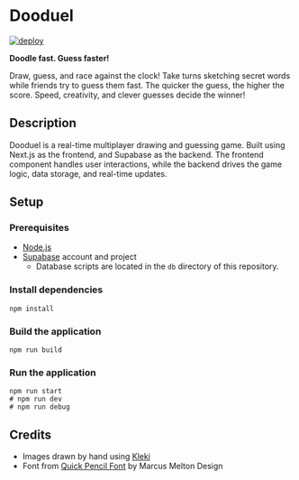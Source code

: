 # Dooduel

[![deploy](https://deploy-badge.vercel.app/vercel/dooduel?name=website)](https://dooduel.vercel.app/)

**Doodle fast. Guess faster!**

Draw, guess, and race against the clock! Take turns sketching secret words while friends try to guess them fast. The quicker the guess, the higher the score. Speed, creativity, and clever guesses decide the winner!

## Description

Dooduel is a real-time multiplayer drawing and guessing game. Built using Next.js as the frontend, and Supabase as the backend.
The frontend component handles user interactions, while the backend drives the game logic, data storage, and real-time updates.

## Setup

### Prerequisites

- [Node.js](https://nodejs.org/)
- [Supabase](https://supabase.com/) account and project
  - Database scripts are located in the `db` directory of this repository.

### Install dependencies

```console
npm install
```

### Build the application

```console
npm run build
```

### Run the application

```console
npm run start
# npm run dev
# npm run debug
```

## Credits

- Images drawn by hand using [Kleki](https://kleki.com/)
- Font from [Quick Pencil Font](https://www.fontspace.com/quick-pencil-font-f33415) by Marcus Melton Design

